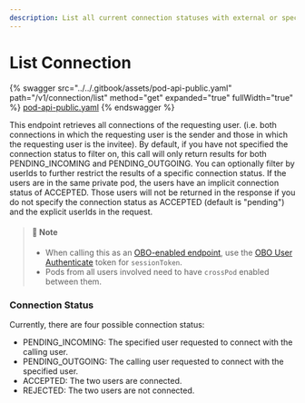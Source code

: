 ```yaml
---
description: List all current connection statuses with external or specified users.
---
```


# List Connection

{% swagger src="../../.gitbook/assets/pod-api-public.yaml" path="/v1/connection/list" method="get" expanded="true" fullWidth="true" %}
[pod-api-public.yaml](../../.gitbook/assets/pod-api-public.yaml)
{% endswagger %}

This endpoint retrieves all connections of the requesting user. (i.e. both connections in which the requesting user is the sender and those in which the requesting user is the invitee). By default, if you have not specified the connection status to filter on, this call will only return results for both PENDING\_INCOMING and PENDING\_OUTGOING. You can optionally filter by userIds to further restrict the results of a specific connection status. If the users are in the same private pod, the users have an implicit connection status of ACCEPTED. Those users will not be returned in the response if you do not specify the connection status as ACCEPTED (default is "pending") and the explicit userIds in the request.

> #### 📘 Note
>
> * When calling this as an [OBO-enabled endpoint](../apps-on-behalf-of-obo/), use the [OBO User Authenticate](../apps-on-behalf-of-obo/obo-rsa-user-authentication-by-user-id.md) token for `sessionToken`.
> * Pods from all users involved need to have `crossPod` enabled between them.

### Connection Status

Currently, there are four possible connection status:

* PENDING\_INCOMING: The specified user requested to connect with the calling user.
* PENDING\_OUTGOING: The calling user requested to connect with the specified user.
* ACCEPTED: The two users are connected.
* REJECTED: The two users are not connected.
